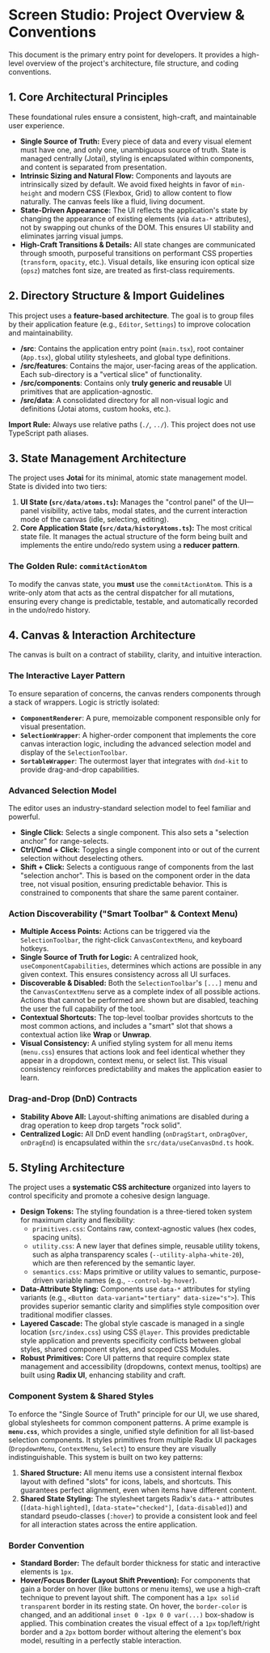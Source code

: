 # Screen Studio: Project Overview & Conventions

This document is the primary entry point for developers. It provides a high-level overview of the project's architecture, file structure, and coding conventions.

## 1. Core Architectural Principles

These foundational rules ensure a consistent, high-craft, and maintainable user experience.

-   **Single Source of Truth:** Every piece of data and every visual element must have one, and only one, unambiguous source of truth. State is managed centrally (Jotai), styling is encapsulated within components, and content is separated from presentation.
-   **Intrinsic Sizing and Natural Flow:** Components and layouts are intrinsically sized by default. We avoid fixed heights in favor of `min-height` and modern CSS (Flexbox, Grid) to allow content to flow naturally. The canvas feels like a fluid, living document.
-   **State-Driven Appearance:** The UI reflects the application's state by changing the appearance of existing elements (via `data-*` attributes), not by swapping out chunks of the DOM. This ensures UI stability and eliminates jarring visual jumps.
-   **High-Craft Transitions & Details:** All state changes are communicated through smooth, purposeful transitions on performant CSS properties (`transform`, `opacity`, etc.). Visual details, like ensuring icon optical size (`opsz`) matches font size, are treated as first-class requirements.

## 2. Directory Structure & Import Guidelines

This project uses a **feature-based architecture**. The goal is to group files by their application feature (e.g., `Editor`, `Settings`) to improve colocation and maintainability.

-   **/src**: Contains the application entry point (`main.tsx`), root container (`App.tsx`), global utility stylesheets, and global type definitions.
-   **/src/features**: Contains the major, user-facing areas of the application. Each sub-directory is a "vertical slice" of functionality.
-   **/src/components**: Contains only **truly generic and reusable** UI primitives that are application-agnostic.
-   **/src/data**: A consolidated directory for all non-visual logic and definitions (Jotai atoms, custom hooks, etc.).

**Import Rule:** Always use relative paths (`./`, `../`). This project does not use TypeScript path aliases.

## 3. State Management Architecture

The project uses **Jotai** for its minimal, atomic state management model. State is divided into two tiers:

1.  **UI State (`src/data/atoms.ts`):** Manages the "control panel" of the UI—panel visibility, active tabs, modal states, and the current interaction mode of the canvas (idle, selecting, editing).
2.  **Core Application State (`src/data/historyAtoms.ts`):** The most critical state file. It manages the actual structure of the form being built and implements the entire undo/redo system using a **reducer pattern**.

### The Golden Rule: `commitActionAtom`

To modify the canvas state, you **must** use the `commitActionAtom`. This is a write-only atom that acts as the central dispatcher for all mutations, ensuring every change is predictable, testable, and automatically recorded in the undo/redo history.

## 4. Canvas & Interaction Architecture

The canvas is built on a contract of stability, clarity, and intuitive interaction.

### The Interactive Layer Pattern
To ensure separation of concerns, the canvas renders components through a stack of wrappers. Logic is strictly isolated:
-   **`ComponentRenderer`**: A pure, memoizable component responsible only for visual presentation.
-   **`SelectionWrapper`**: A higher-order component that implements the core canvas interaction logic, including the advanced selection model and display of the `SelectionToolbar`.
-   **`SortableWrapper`**: The outermost layer that integrates with `dnd-kit` to provide drag-and-drop capabilities.

### Advanced Selection Model
The editor uses an industry-standard selection model to feel familiar and powerful.
-   **Single Click:** Selects a single component. This also sets a "selection anchor" for range-selects.
-   **Ctrl/Cmd + Click:** Toggles a single component into or out of the current selection without deselecting others.
-   **Shift + Click:** Selects a contiguous range of components from the last "selection anchor". This is based on the component order in the data tree, not visual position, ensuring predictable behavior. This is constrained to components that share the same parent container.

### Action Discoverability ("Smart Toolbar" & Context Menu)
-   **Multiple Access Points:** Actions can be triggered via the `SelectionToolbar`, the right-click `CanvasContextMenu`, and keyboard hotkeys.
-   **Single Source of Truth for Logic:** A centralized hook, `useComponentCapabilities`, determines which actions are possible in any given context. This ensures consistency across all UI surfaces.
-   **Discoverable & Disabled:** Both the `SelectionToolbar`'s `[...]` menu and the `CanvasContextMenu` serve as a complete index of all possible actions. Actions that cannot be performed are shown but are disabled, teaching the user the full capability of the tool.
-   **Contextual Shortcuts:** The top-level toolbar provides shortcuts to the most common actions, and includes a "smart" slot that shows a contextual action like **Wrap** or **Unwrap**.
-   **Visual Consistency:** A unified styling system for all menu items (`menu.css`) ensures that actions look and feel identical whether they appear in a dropdown, context menu, or select list. This visual consistency reinforces predictability and makes the application easier to learn.

### Drag-and-Drop (DnD) Contracts
-   **Stability Above All:** Layout-shifting animations are disabled during a drag operation to keep drop targets "rock solid".
-   **Centralized Logic:** All DnD event handling (`onDragStart`, `onDragOver`, `onDragEnd`) is encapsulated within the `src/data/useCanvasDnd.ts` hook.

## 5. Styling Architecture

The project uses a **systematic CSS architecture** organized into layers to control specificity and promote a cohesive design language.

-   **Design Tokens:** The styling foundation is a three-tiered token system for maximum clarity and flexibility:
    -   `primitives.css`: Contains raw, context-agnostic values (hex codes, spacing units).
    -   `utility.css`: A new layer that defines simple, reusable utility tokens, such as alpha transparency scales (`--utility-alpha-white-20`), which are then referenced by the semantic layer.
    -   `semantics.css`: Maps primitive or utility values to semantic, purpose-driven variable names (e.g., `--control-bg-hover`).
-   **Data-Attribute Styling:** Components use `data-*` attributes for styling variants (e.g., `<Button data-variant="tertiary" data-size="s">`). This provides superior semantic clarity and simplifies style composition over traditional modifier classes.
-   **Layered Cascade:** The global style cascade is managed in a single location (`src/index.css`) using CSS `@layer`. This provides predictable style application and prevents specificity conflicts between global styles, shared component styles, and scoped CSS Modules.
-   **Robust Primitives:** Core UI patterns that require complex state management and accessibility (dropdowns, context menus, tooltips) are built using **Radix UI**, enhancing stability and craft.

### Component System & Shared Styles
To enforce the "Single Source of Truth" principle for our UI, we use shared, global stylesheets for common component patterns. A prime example is **`menu.css`**, which provides a single, unified style definition for all list-based selection components. It styles primitives from multiple Radix UI packages (`DropdownMenu`, `ContextMenu`, `Select`) to ensure they are visually indistinguishable. This system is built on two key patterns:
1.  **Shared Structure:** All menu items use a consistent internal flexbox layout with defined "slots" for icons, labels, and shortcuts. This guarantees perfect alignment, even when items have different content.
2.  **Shared State Styling:** The stylesheet targets Radix's `data-*` attributes (`[data-highlighted]`, `[data-state="checked"]`, `[data-disabled]`) and standard pseudo-classes (`:hover`) to provide a consistent look and feel for all interaction states across the entire application.

### Border Convention
-   **Standard Border:** The default border thickness for static and interactive elements is `1px`.
-   **Hover/Focus Border (Layout Shift Prevention):** For components that gain a border on hover (like buttons or menu items), we use a high-craft technique to prevent layout shift. The component has a `1px solid transparent` border in its resting state. On hover, the `border-color` is changed, and an additional `inset 0 -1px 0 0 var(...)` box-shadow is applied. This combination creates the visual effect of a `1px` top/left/right border and a `2px` bottom border without altering the element's box model, resulting in a perfectly stable interaction.